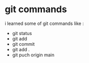  # git commands 
i learned some of git commands like : 

- git status
- git add
- git commit
- git add .
- git puch origin main
